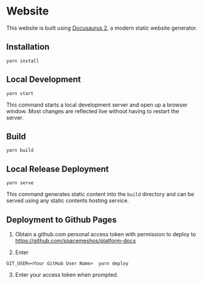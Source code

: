 # Website

This website is built using [Docusaurus 2](https://v2.docusaurus.io/), a modern static website generator.

## Installation

```console
yarn install
```

## Local Development

```console
yarn start
```

This command starts a local development server and open up a browser window. Most changes are reflected live without having to restart the server.

## Build

```console
yarn build
```

## Local Release Deployment

```console
yarn serve
```


This command generates static content into the `build` directory and can be served using any static contents hosting service.

## Deployment to Github Pages

1. Obtain a github.com personal access token with permission to deploy to https://github.com/spacemeshos/platform-docs

2. Enter
```console
GIT_USER=<Your GitHub User Name>  yarn deploy
```

3. Enter your access token when prompted.
